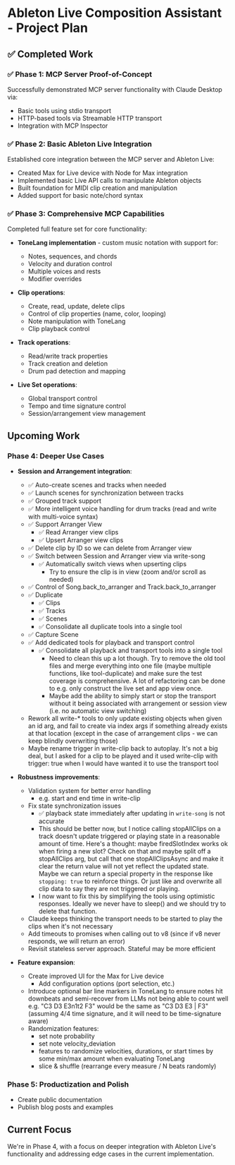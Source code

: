 # Ableton Live Composition Assistant - Project Plan

## ✅ Completed Work

### ✅ Phase 1: MCP Server Proof-of-Concept

Successfully demonstrated MCP server functionality with Claude Desktop via:

- Basic tools using stdio transport
- HTTP-based tools via Streamable HTTP transport
- Integration with MCP Inspector

### ✅ Phase 2: Basic Ableton Live Integration

Established core integration between the MCP server and Ableton Live:

- Created Max for Live device with Node for Max integration
- Implemented basic Live API calls to manipulate Ableton objects
- Built foundation for MIDI clip creation and manipulation
- Added support for basic note/chord syntax

### ✅ Phase 3: Comprehensive MCP Capabilities

Completed full feature set for core functionality:

- **ToneLang implementation** - custom music notation with support for:

  - Notes, sequences, and chords
  - Velocity and duration control
  - Multiple voices and rests
  - Modifier overrides

- **Clip operations**:

  - Create, read, update, delete clips
  - Control of clip properties (name, color, looping)
  - Note manipulation with ToneLang
  - Clip playback control

- **Track operations**:

  - Read/write track properties
  - Track creation and deletion
  - Drum pad detection and mapping

- **Live Set operations**:
  - Global transport control
  - Tempo and time signature control
  - Session/arrangement view management

## Upcoming Work

### Phase 4: Deeper Use Cases

- **Session and Arrangement integration**:

  - ✅ Auto-create scenes and tracks when needed
  - ✅ Launch scenes for synchronization between tracks
  - ✅ Grouped track support
  - ✅ More intelligent voice handling for drum tracks (read and write with multi-voice syntax)
  - ✅ Support Arranger View
    - ✅ Read Arranger view clips
    - ✅ Upsert Arranger view clips
  - ✅ Delete clip by ID so we can delete from Arranger view
  - ✅ Switch between Session and Arranger view via write-song
    - ✅ Automatically switch views when upserting clips
      - Try to ensure the clip is in view (zoom and/or scroll as needed)
  - ✅ Control of Song.back_to_arranger and Track.back_to_arranger
  - ✅ Duplicate
    - ✅ Clips
    - ✅ Tracks
    - ✅ Scenes
    - ✅ Consolidate all duplicate tools into a single tool
  - ✅ Capture Scene
  - ✅ Add dedicated tools for playback and transport control
    - ✅ Consolidate all playback and transport tools into a single tool
      - Need to clean this up a lot though. Try to remove the old tool files and merge everything into one file (maybe
        multiple functions, like tool-duplicate) and make sure the test coverage is comprehensive. A lot of refactoring
        can be done to e.g. only construct the live set and app view once.
      - Maybe add the ability to simply start or stop the transport without it being associated with arrangement or
        session view (i.e. no automatic view switching)
  - Rework all write-\* tools to only update existing objects when given an id arg, and fail to create via index args if
    something already exists at that location (except in the case of arrangement clips - we can keep blindly overwriting
    those)
  - Maybe rename trigger in write-clip back to autoplay. It's not a big deal, but I asked for a clip to be played and it
    used write-clip with trigger: true when I would have wanted it to use the transport tool

- **Robustness improvements**:

  - Validation system for better error handling
    - e.g. start and end time in write-clip
  - Fix state synchronization issues
    - ✅ playback state immediately after updating in `write-song` is not accurate
    - This should be better now, but I notice calling stopAllClips on a track doesn't update triggered or playing state
      in a reasonable amount of time. Here's a thought: maybe firedSlotIndex works ok when firing a new slot? Check on
      that and maybe split off a stopAllClips arg, but call that one stopAllClipsAsync and make it clear the return
      value will not yet reflect the updated state. Maybe we can return a special property in the response like
      `stopping: true` to reinforce things. Or just like and overwrite all clip data to say they are not triggered or
      playing.
    - I now want to fix this by simplifying the tools using optimistic responses. Ideally we never have to sleep() and
      we should try to delete that function.
  - Claude keeps thinking the transport needs to be started to play the clips when it's not necessary
  - Add timeouts to promises when calling out to v8 (since if v8 never responds, we will return an error)
  - Revisit stateless server approach. Stateful may be more efficient

- **Feature expansion**:
  - Create improved UI for the Max for Live device
    - Add configuration options (port selection, etc.)
  - Introduce optional bar line markers in ToneLang to ensure notes hit downbeats and semi-recover from LLMs not being
    able to count well e.g. "C3 D3 E3n1t2 F3" would be the same as "C3 D3 E3 | F3" (assuming 4/4 time signature, and it
    will need to be time-signature aware)
  - Randomization features:
    - set note probability
    - set note velocity_deviation
    - features to randomize velocities, durations, or start times by some min/max amount when evaluating ToneLang
    - slice & shuffle (rearrange every measure / N beats randomly)

### Phase 5: Productization and Polish

- Create public documentation
- Publish blog posts and examples

## Current Focus

We're in Phase 4, with a focus on deeper integration with Ableton Live's functionality and addressing edge cases in the
current implementation.
